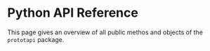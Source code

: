 # Python API Reference

This page gives an overview of all public methos and objects of the `prototapi` package.
